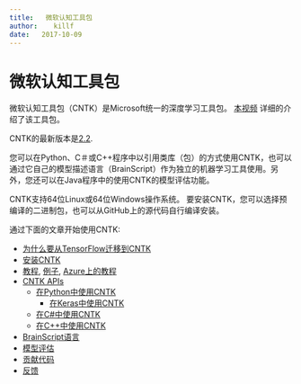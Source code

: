 ```yaml
---
title:   微软认知工具包
author:    killf
date:	2017-10-09
---
```


# 微软认知工具包

微软认知工具包（CNTK）是Microsoft统一的深度学习工具包。 [本视频](https://youtu.be/9gDDO5ldT-4) 详细的介绍了该工具包。

CNTK的最新版本是[2.2](https://github.com/Microsoft/CNTK/releases).

您可以在Python、C＃或C++程序中以引用类库（包）的方式使用CNTK，也可以通过它自己的模型描述语言（BrainScript）作为独立的机器学习工具使用。另外，您还可以在Java程序中的使用CNTK的模型评估功能。

CNTK支持64位Linux或64位Windows操作系统。 要安装CNTK，您可以选择预编译的二进制包，也可以从GitHub上的源代码自行编译安装。

通过下面的文章开始使用CNTK:
* [为什么要从TensorFlow迁移到CNTK](./Reasons-to-Switch-from-TensorFlow-to-CNTK.md)
* [安装CNTK](./Setup-CNTK-on-your-machine.md)
* [教程](./Tutorials.md), [例子](./Examples.md), [Azure上的教程](https://notebooks.azure.com/cntk/libraries/tutorials)
* [CNTK APIs](./CNTK-Library-API.md)
  * [在Python中使用CNTK](https://cntk.ai/pythondocs)
    * [在Keras中使用CNTK](./Using-CNTK-with-Keras.md)
  * [在C#中使用CNTK](./Using-CNTK-with-CSharp.md) 
  * [在C++中使用CNTK](./CNTK-Library-API.md#c-api)
* [BrainScript语言](./Using-CNTK-with-BrainScript.md)
* [模型评估](./CNTK-Evaluation-Overview.md)
* [贡献代码](./Contributing-to-CNTK.md)
* [反馈](./Feedback-Channels.md)
